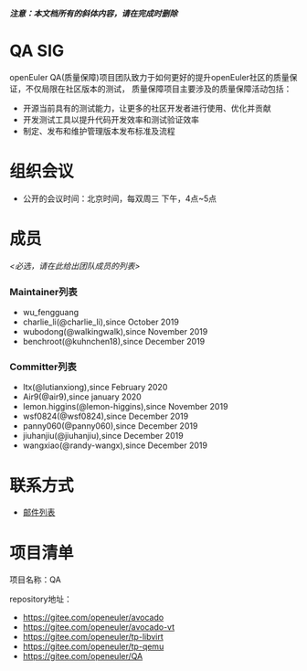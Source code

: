 ***注意：本文档所有的斜体内容，请在完成时删除***

# QA SIG
openEuler QA(质量保障)项目团队致力于如何更好的提升openEuler社区的质量保证，不仅局限在社区版本的测试，
质量保障项目主要涉及的质量保障活动包括：
- 开源当前具有的测试能力，让更多的社区开发者进行使用、优化并贡献
- 开发测试工具以提升代码开发效率和测试验证效率
- 制定、发布和维护管理版本发布标准及流程

# 组织会议

- 公开的会议时间：北京时间，每双周三 下午，4点~5点


# 成员

*<必选，请在此给出团队成员的列表>*

### Maintainer列表
- wu_fengguang
- charlie_li(@charlie_li),since October 2019
- wubodong(@walkingwalk),since November 2019
- benchroot(@kuhnchen18),since December 2019

### Committer列表
- ltx(@lutianxiong),since February 2020
- Air9(@air9),since january 2020
- lemon.higgins(@lemon-higgins),since November 2019
- wsf0824(@wsf0824),since December 2019
- panny060(@panny060),since December 2019
- jiuhanjiu(@jiuhanjiu),since December 2019
- wangxiao(@randy-wangx),since December 2019

# 联系方式
- [邮件列表](qa@openeuler.org)

# 项目清单

项目名称：QA

repository地址：
  - https://gitee.com/openeuler/avocado
  - https://gitee.com/openeuler/avocado-vt
  - https://gitee.com/openeuler/tp-libvirt
  - https://gitee.com/openeuler/tp-qemu
  - https://gitee.com/openeuler/QA

